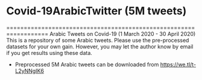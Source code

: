# Covid-19ArabicTwitter (5M tweets)
==================================================================
Arabic Tweets on Covid-19 (1 March 2020 - 30 April 2020)
This is a repository of some Arabic tweets. Please use the pre-processed datasets for your own gain.
However, you may let the author know by email if you get results using these data.

 - Preprocessed 5M Arabic tweets can be downloaded from https://we.tl/t-L2yNNgIK6
